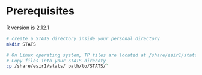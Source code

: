 # Prerequisites

R version is 2.12.1


```bash
# create a STATS directory inside your personal directory
mkdir STATS

# On Linux operating system, TP files are located at /share/esir1/stats
# Copy files into your STATS direcoty
cp /share/esir1/stats/ path/to/STATS/`
```
